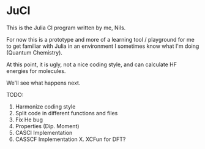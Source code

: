 # JuCI
This is the Julia CI program written by me, Nils.

For now this is a prototype and more of a learning tool / playground for me to get familiar with Julia in an environment I sometimes know what I'm doing (Quantum Chemistry).

At this point, it is ugly, not a nice coding style, and can calculate HF energies for molecules.

We'll see what happens next.



TODO:

1. Harmonize coding style
2. Split code in different functions and files
3. Fix He bug
4. Properties (Dip. Moment)
5. CASCI Implementation
6. CASSCF Implementation
X. XCFun for DFT?



